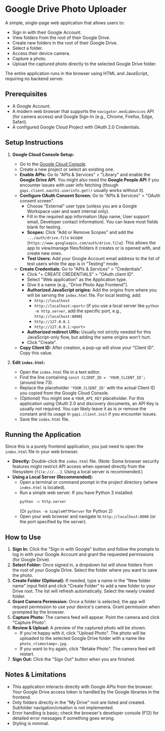 # Google Drive Photo Uploader

A simple, single-page web application that allows users to:
*   Sign in with their Google Account.
*   View folders from the root of their Google Drive.
*   Create new folders in the root of their Google Drive.
*   Select a folder.
*   Access their device camera.
*   Capture a photo.
*   Upload the captured photo directly to the selected Google Drive folder.

The entire application runs in the browser using HTML and JavaScript, requiring no backend server.

## Prerequisites

*   A Google Account.
*   A modern web browser that supports the `navigator.mediaDevices` API (for camera access) and Google Sign-In (e.g., Chrome, Firefox, Edge, Safari).
*   A configured Google Cloud Project with OAuth 2.0 Credentials.

## Setup Instructions

1.  **Google Cloud Console Setup:**
    *   Go to the [Google Cloud Console](https://console.cloud.google.com/).
    *   Create a new project or select an existing one.
    *   **Enable APIs:** Go to "APIs & Services" > "Library" and enable the **Google Drive API**. You might also need the **Google People API** if you encounter issues with user info fetching (though `gapi.client.oauth2.userinfo.get()` usually works without it).
    *   **Configure OAuth Consent Screen:** Go to "APIs & Services" > "OAuth consent screen".
        *   Choose "External" user type (unless you are a Google Workspace user and want internal only).
        *   Fill in the required app information (App name, User support email, Developer contact information). You can leave most fields blank for testing.
        *   **Scopes:** Click "Add or Remove Scopes" and add the `.../auth/drive.file` scope (`https://www.googleapis.com/auth/drive.file`). This allows the app to view/manage files/folders it creates or is opened with, and create new ones.
        *   **Test Users:** Add your Google Account email address to the list of test users while the app is in "Testing" mode.
    *   **Create Credentials:** Go to "APIs & Services" > "Credentials".
        *   Click "+ CREATE CREDENTIALS" > "OAuth client ID".
        *   Select "Web application" as the Application type.
        *   Give it a name (e.g., "Drive Photo App Frontend").
        *   **Authorized JavaScript origins:** Add the origins from where you will be serving the `index.html` file. For local testing, add:
            *   `http://localhost`
            *   `http://localhost:<port>` (if you use a local server like `python -m http.server`, add the specific port, e.g., `http://localhost:8000`)
            *   `http://127.0.0.1`
            *   `http://127.0.0.1:<port>`
        *   **Authorized redirect URIs:** Usually not strictly needed for this JavaScript-only flow, but adding the same origins won't hurt.
        *   Click "Create".
    *   **Copy Client ID:** After creation, a pop-up will show your "Client ID". Copy this value.

2.  **Edit `index.html`:**
    *   Open the `index.html` file in a text editor.
    *   Find the line containing `const CLIENT_ID = 'YOUR_CLIENT_ID';` (around line 73).
    *   Replace the placeholder `'YOUR_CLIENT_ID'` with the actual Client ID you copied from the Google Cloud Console.
    *   *(Optional)* You might see a `YOUR_API_KEY` placeholder. For this application using OAuth 2.0 and discovery documents, an API Key is usually *not* required. You can likely leave it as is or remove the constant and its usage in `gapi.client.init` if you encounter issues.
    *   Save the `index.html` file.

## Running the Application

Since this is a purely frontend application, you just need to open the `index.html` file in your web browser.

*   **Directly:** Double-click the `index.html` file. (Note: Some browser security features might restrict API access when opened directly from the filesystem (`file:///...`). Using a local server is recommended.)
*   **Using a Local Server (Recommended):**
    *   Open a terminal or command prompt in the project directory (where `index.html` is located).
    *   Run a simple web server. If you have Python 3 installed:
        ```bash
        python -m http.server
        ```
        (Or `python -m SimpleHTTPServer` for Python 2)
    *   Open your web browser and navigate to `http://localhost:8000` (or the port specified by the server).

## How to Use

1.  **Sign In:** Click the "Sign in with Google" button and follow the prompts to log in with your Google Account and grant the requested permissions (for Google Drive).
2.  **Select Folder:** Once signed in, a dropdown list will show folders from the root of your Google Drive. Select the folder where you want to save the photo.
3.  **Create Folder (Optional):** If needed, type a name in the "New folder name" input field and click "Create Folder" to add a new folder to your Drive root. The list will refresh automatically. Select the newly created folder.
4.  **Grant Camera Permission:** Once a folder is selected, the app will request permission to use your device's camera. Grant permission when prompted by the browser.
5.  **Capture Photo:** The camera feed will appear. Point the camera and click "Capture Photo".
6.  **Review & Upload:** A preview of the captured photo will be shown.
    *   If you're happy with it, click "Upload Photo". The photo will be uploaded to the selected Google Drive folder with a name like `photo_<timestamp>.jpg`.
    *   If you want to try again, click "Retake Photo". The camera feed will restart.
7.  **Sign Out:** Click the "Sign Out" button when you are finished.

## Notes & Limitations

*   This application interacts directly with Google APIs from the browser. Your Google Drive access token is handled by the Google libraries in the frontend.
*   Only folders directly in the "My Drive" root are listed and created. Subfolder navigation/creation is not implemented.
*   Error handling is basic; check the browser's developer console (F12) for detailed error messages if something goes wrong.
*   Styling is minimal. 
